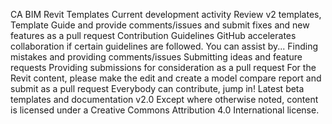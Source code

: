 CA BIM Revit Templates
Current development activity
Review v2 templates, Template Guide and provide comments/issues and submit fixes and new features as a pull request
Contribution Guidelines
GitHub accelerates collaboration if certain guidelines are followed.
You can assist by...
Finding mistakes and providing comments/issues
Submitting ideas and feature requests
Providing submissions for consideration as a pull request
For the Revit content, please make the edit and create a model compare report and submit as a pull request
Everybody can contribute, jump in!
Latest beta templates and documentation
v2.0
Except where otherwise noted, content is licensed under a Creative Commons Attribution 4.0 International license.

